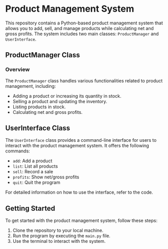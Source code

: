 # Product Management System

This repository contains a Python-based product management system that allows you to add, sell, and manage products while calculating net and gross profits. The system includes two main classes: `ProductManager` and `UserInterface`.

## ProductManager Class

### Overview

The `ProductManager` class handles various functionalities related to product management, including:

- Adding a product or increasing its quantity in stock.
- Selling a product and updating the inventory.
- Listing products in stock.
- Calculating net and gross profits.

## UserInterface Class

The `UserInterface` class provides a command-line interface for users to interact with the product management system. It offers the following commands:

-   `add`: Add a product
-   `list`: List all products
-   `sell`: Record a sale
-   `profits`: Show net/gross profits
-   `quit`: Quit the program

For detailed information on how to use the interface, refer to the code.

## Getting Started

To get started with the product management system, follow these steps:

1.  Clone the repository to your local machine.
2.  Run the program by executing the `main.py` file.
3.  Use the terminal to interact with the system.